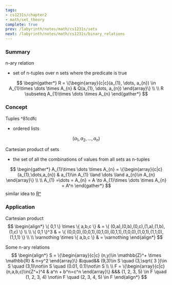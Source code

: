 ```yaml
---
tags:
- cs1231s/chapter2
- math/set_theory
complete: true
prev: /labyrinth/notes/math/cs1231s/sets
next: /labyrinth/notes/math/cs1231s/binary_relations
---
```

   
### Summary
n-ary relation
- set of n-tuples over n sets where the predicate is true

$$
\begin{gather*}
R = \{\begin{array}{c|c}(a_{1}, \dots, a_{n}) \in A_{1}\times \dots \times A_{n} & Q(a_{1}, \dots, a_{n}) \end{array}\} \\
\\
R \subseteq A_{1}\times \dots \times A_{n}
\end{gather*}
$$
### Concept
Tuples ^81cdfc
- ordered lists

$$
(a_{1}, a_{2}, \dots, a_{n})
$$

Cartesian product of sets
- the set of all the combinations of values from all sets as n-tuples

$$
\begin{gather*}
A_{1}\times \dots \times A_{n} = \{\begin{array}{c|c} (a_{1},\dots,a_{n}) & a_{1}\in A_{1} \land \dots \land a_{n}\in A_{n} \end{array}\} \\
\\
A_{1} =\dots = A_{n} = A \to A_{1}\times \dots \times A_{n} = A^n
\end{gather*}
$$
 similar idea to [Rⁿ](/labyrinth/notes/math/ma1522/vectors_in_Rⁿ)
### Application
Cartesian product
$$
\begin{align*}
\{ 0,1 \} \times \{ a,b,c \} & = \{ (0,a),(0,b),(0,c),(1,a),(1,b),(1,c) \} \\
\\
\{ 0,1 \}^3 & = \{ (0,0,0),(0,0,1),(0,1,0),(0,1,1),(1,0,0),(1,0,1),(1,1,0),(1,1,1) \} \\
\\
\varnothing \times \{ a,b,c \} & = \varnothing
\end{align*}
$$

Some n-ary relations
$$
\begin{align*}
S = \{\begin{array}{c|c} (n,y)\in \mathbb{Z}^+ \times \mathbb{R} & n=y^2 \end{array}\} &\quad&& (9,3)\in S \quad (3,\sqrt{ 3 })\in S \quad (3,1)\not\in S \quad (0.01, 0.1)\not\in S \\
\\
F = \{\begin{array}{c|c} (n,a,b,c)\in(Z^+)^4 & a^n + b^n=c^n \end{array}\} &&& (1, 2, 3, 5) \in F \quad (1, 2, 3, 4) \not\in F \quad (2, 3, 4, 5) \in F
\end{align*}
$$